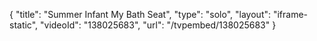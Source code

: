 {
    "title": "Summer Infant My Bath Seat",
    "type": "solo",
    "layout": "iframe-static",
    "videoId": "138025683",
    "url": "\/tvpembed\/138025683"
}